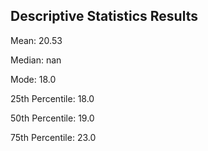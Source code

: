## Descriptive Statistics Results

Mean: 20.53

Median: nan

Mode: 18.0

25th Percentile: 18.0

50th Percentile: 19.0

75th Percentile: 23.0

